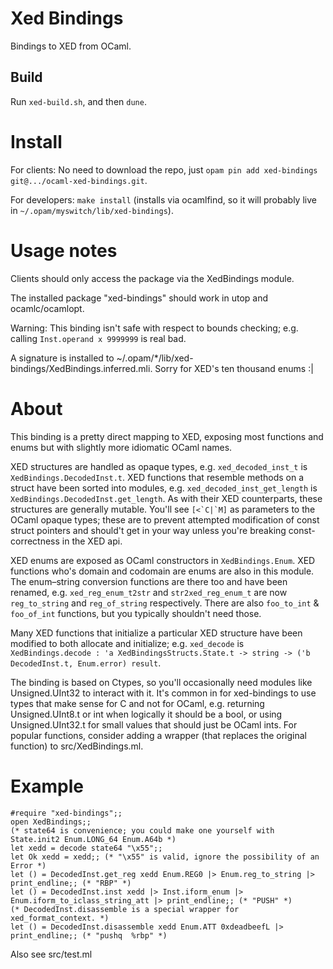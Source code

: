 # Xed Bindings

Bindings to XED from OCaml.

## Build

Run `xed-build.sh`, and then `dune`.

# Install

For clients: No need to download the repo, just `opam pin add xed-bindings git@.../ocaml-xed-bindings.git`.

For developers: `make install` (installs via ocamlfind, so it will probably live in `~/.opam/myswitch/lib/xed-bindings`).

# Usage notes

Clients should only access the package via the XedBindings module.

The installed package "xed-bindings" should work in utop and ocamlc/ocamlopt.

Warning: This binding isn't safe with respect to bounds checking; e.g. calling `Inst.operand x 9999999` is real bad.

A signature is installed to ~/.opam/*/lib/xed-bindings/XedBindings.inferred.mli. Sorry for XED's ten thousand enums :|

# About

This binding is a pretty direct mapping to XED, exposing most functions and enums but with slightly more idiomatic OCaml names.

XED structures are handled as opaque types, e.g. `xed_decoded_inst_t` is `XedBindings.DecodedInst.t`. XED functions that resemble methods on a struct have been sorted into modules, e.g. `xed_decoded_inst_get_length` is `XedBindings.DecodedInst.get_length`. As with their XED counterparts, these structures are generally mutable. You'll see ``[<`C|`M]`` as parameters to the OCaml opaque types; these are to prevent attempted modification of const struct pointers and should't get in your way unless you're breaking const-correctness in the XED api.

XED enums are exposed as OCaml constructors in `XedBindings.Enum`. XED functions who's domain and codomain are enums are also in this module. The enum–string conversion functions are there too and have been renamed, e.g. `xed_reg_enum_t2str` and `str2xed_reg_enum_t` are now `reg_to_string` and `reg_of_string` respectively. There are also `foo_to_int` & `foo_of_int` functions, but you typically shouldn't need those.

Many XED functions that initialize a particular XED structure have been modified to both allocate and initialize; e.g. `xed_decode` is `XedBindings.decode : 'a XedBindingsStructs.State.t -> string -> ('b DecodedInst.t, Enum.error) result`.

The binding is based on Ctypes, so you'll occasionally need modules like Unsigned.UInt32 to interact with it. It's common in for xed-bindings to use types that make sense for C and not for OCaml, e.g. returning Unsigned.UInt8.t or int when logically it should be a bool, or using Unsigned.UInt32.t for small values that should just be OCaml ints. For popular functions, consider adding a wrapper (that replaces the original function) to src/XedBindings.ml.

# Example

```
#require "xed-bindings";;
open XedBindings;;
(* state64 is convenience; you could make one yourself with State.init2 Enum.LONG_64 Enum.A64b *)
let xedd = decode state64 "\x55";;
let Ok xedd = xedd;; (* "\x55" is valid, ignore the possibility of an Error *)
let () = DecodedInst.get_reg xedd Enum.REG0 |> Enum.reg_to_string |> print_endline;; (* "RBP" *)
let () = DecodedInst.inst xedd |> Inst.iform_enum |> Enum.iform_to_iclass_string_att |> print_endline;; (* "PUSH" *)
(* DecodedInst.disassemble is a special wrapper for xed_format_context. *)
let () = DecodedInst.disassemble xedd Enum.ATT 0xdeadbeefL |> print_endline;; (* "pushq  %rbp" *)
```

Also see src/test.ml
